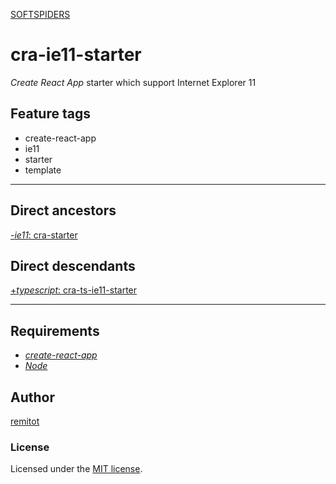 [SOFTSPIDERS](https://github.com/softspiders/softspiders)

# cra-ie11-starter

*Create React App* starter which support Internet Explorer 11

## Feature tags

- create-react-app
- ie11
- starter
- template

---

## Direct ancestors

[-*ie11*: cra-starter](https://github.com/softspiders/cra-starter)


## Direct descendants

[+*typescript*: cra-ts-ie11-starter](https://github.com/Jepria/cra-ts-ie11-starter)

---

## Requirements

* [*create-react-app*](https://facebook.github.io/create-react-app/)
* [*Node*](https://nodejs.org/en/download/package-manager/)


## Author

[remitot](https://github.com/remitot)

### License

Licensed under the [MIT license](./LICENSE).
